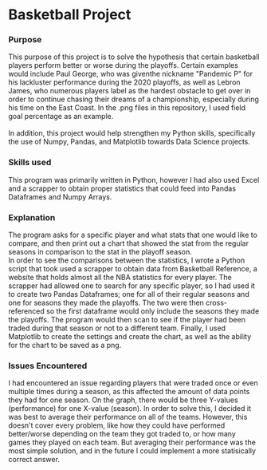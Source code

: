 # Basketball Project
### Purpose
This purpose of this project is to solve the hypothesis that certain basketball players perform better or worse during the playoffs. Certain examples would include 
Paul George, who was giventhe nickname "Pandemic P" for his lackluster performance during the 2020 playoffs, as well as Lebron James, who numerous players label
as the hardest obstacle to get over in order to continue chasing their dreams of a championship, especially during his time on the East Coast. In the .png files in this repository, I used field goal percentage as an example.
<br />
<br />
In addition, this project would help strengthen my Python skills, specifically the use of Numpy, Pandas, and Matplotlib towards Data Science projects. 
### Skills used
This program was primarily written in Python, however I had also used Excel and a scrapper to obtain proper statistics that could feed into Pandas Dataframes and Numpy Arrays.

### Explanation
The program asks for a specific player and what stats that one would like to compare, and then print out a chart that showed the stat from the regular seasons in comparison to the stat in the playoff season.
<br />
In order to see the comparisons between the statistics, I wrote a Python script that took used a scrapper to obtain data from Basketball Reference, a website that holds
almost all the NBA statistics for every player. The scrapper had allowed one to search for any specific player, so I had used it to create two Pandas Dataframes; one for all of their regular seasons and one for seasons they made the playoffs. The two were then cross-referenced so the first dataframe would only include the seasons they made the playoffs. The program would then scan to see if the player had been traded during that season or not to a different team. Finally, I used Matplotlib to create the settings and create the chart, as well as the ability for the chart to be saved as a png.

### Issues Encountered
I had encountered an issue regarding players that were traded once or even multiple times during a season, as this affected the amount of data points they had for one season. On the graph, there would be three Y-values (performance) for one X-value (season). In order to solve this, I decided it was best to average their performance on all of the teams. However, this doesn't cover every problem, like how they could have performed better/worse depending on the team they got traded to, or how many games they played on each team. But averaging their performance was the most simple solution, and in the future I could implement a more statisically correct answer.
